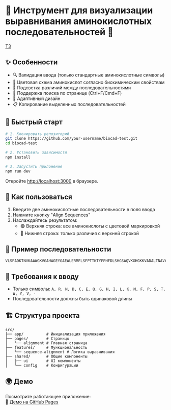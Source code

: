 # 🧬 Инструмент для визуализации выравнивания аминокислотных последовательностей 🧪
[ТЗ](https://github.com/biocad/career/blob/master/tests/bio-structure.md)
## ✨ Особенности

- 🔍 Валидация ввода (только стандартные аминокислотные символы)
- 🎨 Цветовая схема аминокислот согласно биохимическим свойствам
- 🔦 Подсветка различий между последовательностями
- 🔎 Поддержка поиска по странице (Ctrl+F/Cmd+F)
- 📱 Адаптивный дизайн
- 📋 Копирование выделенных последовательностей

## 🚀 Быстрый старт

```bash
# 1. Клонировать репозиторий
git clone https://github.com/your-username/biocad-test.git
cd biocad-test

# 2. Установить зависимости
npm install

# 3. Запустить приложение
npm run dev
```

Откройте [http://localhost:3000](http://localhost:3000) в браузере.

## 🧪 Как пользоваться

1. Введите две аминокислотные последовательности в поля ввода
2. Нажмите кнопку "Align Sequences"
3. Наслаждайтесь результатом:
   - 🟢 Верхняя строка: все аминокислоты с цветовой маркировкой
   - 🔴 Нижняя строка: только различия с верхней строкой

## 🧬 Пример последовательности
```
VLSPADKTNVKAAWGKVGAHAGEYGAEALERMFLSFPTTKTYFPHFDLSHGSAQVKGHGKKVADALTNAVAHVDDMPNALSALSDLHAHKLRVDPVNFKLLSHCLLVTLAAHLPAEFTPAVHASLDKFLASVSTVLTSKYR
```

## 📝 Требования к вводу
- Только символы: `A, R, N, D, C, E, Q, G, H, I, L, K, M, F, P, S, T, W, Y, V, -`
- Последовательности должны быть одинаковой длины

## 🏗️ Структура проекта
```
src/
├── app/          # Инициализация приложения
├── pages/        # Страницы
│   └── alignment # Главная страница
├── features/     # Функциональность
│   └── sequence-alignment # Логика выравнивания
├── shared/       # Общие компоненты
│   ├── ui        # UI компоненты
│   └── config    # Конфигурации
```

## 🌍 Демо
Посмотрите работающее приложение:  
🔗 [Демо на GitHub Pages](https://your-username.github.io/biocad-sequence-aligner)
